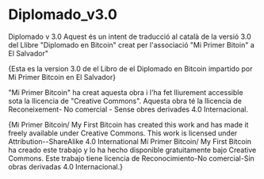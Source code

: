 # Diplomado_v3.0
Diplomado v 3.0
Aquest és un intent de traducció al català de la versió 3.0  del Llibre "Diplomado en Bitcoin" creat per l'associació "Mi Primer Bitoin" a El Salvador"

{Esta es la version 3.0 de el Libro de el Diplomado en Bitcoin impartido por Mi Primer Bitcoin en El Salvador}


"Mi Primer Bitcoin" ha creat aquesta obra i l'ha fet lliurement accessible sota la llicencia de "Creative Commons". Aquesta obra té la llicencia de Reconeixement- No comercial - Sense obres derivades 4.0 Internacional.

{Mi Primer Bitcoin/ My First Bitcoin has created this work and has made it freely available under Creative Commons. This work is licensed under Attribution--ShareAlike 4.0 International
Mi Primer Bitcoin/ My First Bitcoin ha creado este trabajo y lo ha hecho disponible gratuitamente bajo Creative Commons. Este trabajo tiene licencia de Reconocimiento-No comercial-Sin obras derivadas 4.0 Internacional.}
